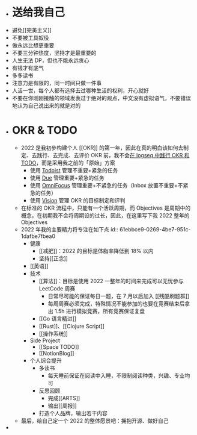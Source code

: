 - # 送给我自己
- 避免[[完美主义]]
- 不要被工具奴役
- 做永远比想更重要
- 不要三分钟热度，坚持才是最重要的
- 人生无法 DP，但也不能永远贪心
- 有钱才有底气
- 多多读书
- 注意力是有限的，同一时间只做一件事
- 人活一世，每个人都有选择去过哪种生活的权利，开心就好
- 不要在你刚刚接触的领域发表过于绝对的观点，中文没有虚拟语气，不要错误地认为自己说出来的就是对的
- # OKR & TODO
	- 2022 是我初步构建个人 [[OKR]] 的第一年，因此在真的明白该如何去制定、去践行、去完成、去评价 OKR 前，我不会[在 logseq 中践行 OKR 和 TODO](https://www.bmpi.dev/self/okr-gtd-note-logseq/)，而是采用我之前的「原始」方案
		- 使用 [Todoist](https://todoist.com/) 管理不重要+紧急的任务
		- 使用 [Due](https://www.dueapp.com/) 管理重要+紧急的任务
		- 使用 [OmniFocus](https://www.omnigroup.com/omnifocus/) 管理重要+不紧急的任务（Inbox 放置不重要+不紧急的任务）
		- 使用 [Vision](https://okr.vision/) 管理 OKR 的目标制定和评判
	- 在标准的 OKR 流程中，只能有一个活跃周期，而 Objectives 是周期中的概念，在初期我不会将周期设的过长，因此，在这里写下我 2022 整年的 Objectives
	- 2022 年我的主要精力将专注在如下点
	  id:: 61ebbce9-0269-4be7-951c-1dafbe7fbea0
		- 健康
			- [[减肥]]：2022 的目标是体脂率降低到 18% 以内
			- 坚持[[正念]]
		- [[英语]]
		- 技术
			- [[算法]]：目标是使用 2022 一整年的时间来完成可以无忧参与 LeetCode 周赛
				- 日常尽可能的保证每日一题，在 7 月以后加入 [[残酷刷题群]]
				- 每周周赛必须完成，特殊情况不能参加的也要在竞赛结束后拿出 1.5h 进行模拟竞赛，所有竞赛保证复盘
			- [[Go 语言精进]]
			- [[Rust]]、[[Clojure Script]]
			- [[操作系统]]
		- Side Project
			- [[Space TODO]]
			- [[NotionBlog]]
		- 个人综合提升
			- 多读书
				- 每天睡前保证在阅读中入睡，不限制阅读种类，兴趣、专业均可
			- 反思回顾
				- 完成[[ARTS]]
				- 输出[[周报]]
			- 打造个人品牌，输出若干内容
	- 最后，给自己定一个 2022 的整体愿景吧：拥抱开源、做好自己
-